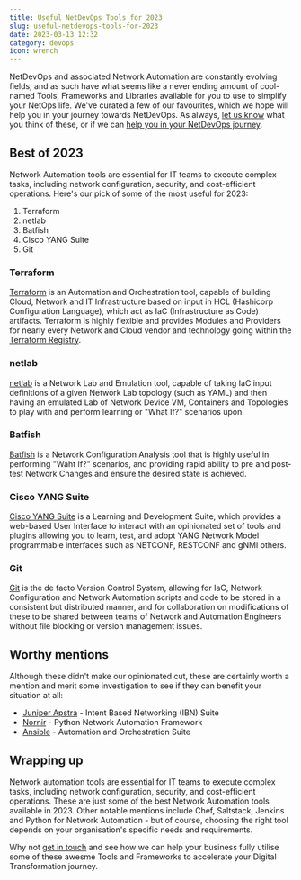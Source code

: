 ```yaml
---
title: Useful NetDevOps Tools for 2023
slug: useful-netdevops-tools-for-2023
date: 2023-03-13 12:32
category: devops
icon: wrench
---
```


NetDevOps and associated Network Automation are constantly evolving fields, and as such have what seems like a never ending amount of cool-named Tools, Frameworks and Libraries available for you to use to simplify your NetOps life. We've curated a few of our favourites, which we hope will help you in your journey towards NetDevOps. As always, [let us know](https://www.caci.co.uk/contact/#contact-form) what you think of these, or if we can [help you in your NetDevOps journey](https://www.caci.co.uk/contact/#contact-form).

## Best of 2023
Network Automation tools are essential for IT teams to execute complex tasks, including network configuration, security, and cost-efficient operations. Here's our pick of some of the most useful for 2023:

1. Terraform
2. netlab
3. Batfish
4. Cisco YANG Suite
5. Git

### Terraform
[Terraform](https://www.terraform.io) is an Automation and Orchestration tool, capable of building Cloud, Network and IT Infrastructure based on input in HCL (Hashicorp Configuration Language), which act as IaC (Infrastructure as Code) artifacts. Terraform is highly flexible and provides Modules and Providers for nearly every Network and Cloud vendor and technology going within the [Terraform Registry](https://registry.terraform.io).

### netlab
[netlab](https://netsim-tools.readthedocs.io/en/latest/) is a Network Lab and Emulation tool, capable of taking IaC input definitions of a given Network Lab topology (such as YAML) and then having an emulated Lab of Network Device VM, Containers and Topologies to play with and perform learning or "What If?" scenarios upon.

### Batfish
[Batfish](https://www.batfish.org) is a Network Configuration Analysis tool that is highly useful in performing "Waht If?" scenarios, and providing rapid ability to pre and post-test Network Changes and ensure the desired state is achieved.

### Cisco YANG Suite
[Cisco YANG Suite](https://developer.cisco.com/yangsuite/) is a Learning and Development Suite, which provides a web-based User Interface to interact with an opinionated set of tools and plugins allowing you to learn, test, and adopt YANG Network Model programmable interfaces such as NETCONF, RESTCONF and gNMI others.

### Git
[Git](https://git-scm.com) is the de facto Version Control System, allowing for IaC, Network Configuration and Network Automation scripts and code to be stored in a consistent but distributed manner, and for collaboration on modifications of these to be shared between teams of Network and Automation Engineers without file blocking or version management issues.


## Worthy mentions
Although these didn't make our opinionated cut, these are certainly worth a mention and merit some investigation to see if they can benefit your situation at all:

- [Juniper Apstra](https://www.juniper.net/us/en/products/network-automation/apstra.html) - Intent Based Networking (IBN) Suite
- [Nornir](https://nornir.readthedocs.io/en/latest/) - Python Network Automation Framework
- [Ansible](https://www.ansible.com/) - Automation and Orchestration Suite

## Wrapping up
Network automation tools are essential for IT teams to execute complex tasks, including network configuration, security, and cost-efficient operations. These are just some of the best Network Automation tools available in 2023. Other notable mentions include Chef, Saltstack, Jenkins and Python for Network Automation - but of course, choosing the right tool depends on your organisation's specific needs and requirements.

Why not [get in touch](https://www.caci.co.uk/contact/#contact-form) and see how we can help your business fully utilise some of these awesme Tools and Frameworks to accelerate your Digital Transformation journey.
